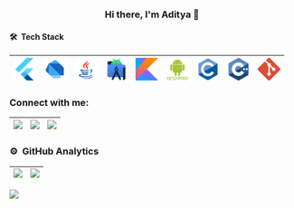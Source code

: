 <h3 align="center">
Hi there, I'm Aditya 👋
</h3>

<!-- 🔭 I’m currently working on Android Weather App 🌤 ⛈-->
<!-- ⚡ Fun fact: -->

<h4 align="left">🛠 &nbsp;Tech Stack</h4>

|<img width="40px" src="https://github.com/aditya3901/aditya3901/blob/main/flutter.png" />|<img width="40px" src="https://github.com/aditya3901/aditya3901/blob/main/dart.png" />|<img width="40px" src="https://github.com/aditya3901/aditya3901/blob/main/java2.png" />|<img width="40px" src="https://github.com/aditya3901/aditya3901/blob/main/androidstudio.png" />|<img width="40px" src="https://github.com/aditya3901/aditya3901/blob/main/kotlin.png" />|<img width="40px" src="https://github.com/aditya3901/aditya3901/blob/main/android.png" />|<img width="40px" src="https://github.com/aditya3901/aditya3901/blob/main/c.png" />|<img width="40px" src="https://github.com/aditya3901/aditya3901/blob/main/cpp.png" />|<img width="40px" src="https://github.com/aditya3901/aditya3901/blob/main/git.png" />|
|-|-|-|-|-|-|-|-|-|

<h3 align="left">Connect with me:</h3>

|<a href="https://www.instagram.com/adityad3901/"><img width="40px" src="https://img.icons8.com/fluent/48/000000/instagram-new.png" /></a>|<a href="https://www.facebook.com/aditya.das.3150/"><img width="40px" src="https://img.icons8.com/fluent/48/000000/facebook-new.png"/></a>|<a href="https://www.linkedin.com/in/aditya-das-86069b202/"><img width="40px" src="https://img.icons8.com/fluent/48/000000/linkedin.png"/></a>|
|-|-|-|

### ⚙️ &nbsp;GitHub Analytics

|<img height="180em" src="https://github-readme-stats-eight-theta.vercel.app/api?username=aditya3901&hide=issues&show_icons=true&theme=algolia&include_all_commits=true&count_private=true)"/>|<img height="180em" src="https://github-readme-stats.vercel.app/api/top-langs/?username=aditya3901&layout=compact&theme=tokyonight&langs_count=10)"/>|
|-|-|

![](https://activity-graph.herokuapp.com/graph?username=aditya3901&theme=redical)
